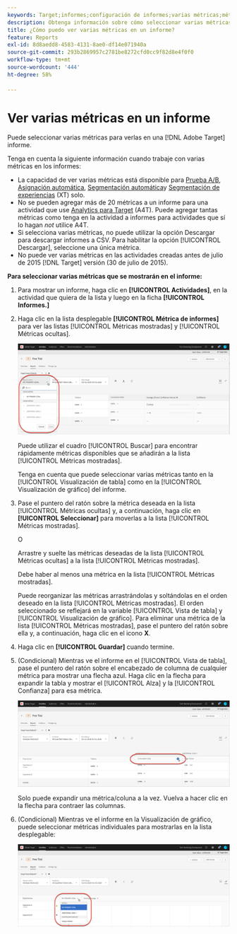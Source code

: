 ```yaml
---
keywords: Target;informes;configuración de informes;varias métricas;métricas mostradas;métricas ocultas
description: Obtenga información sobre cómo seleccionar varias métricas para verlas en un informe con Adobe Target.
title: ¿Cómo puedo ver varias métricas en un informe?
feature: Reports
exl-id: 8d8aedd8-4583-4131-8ae0-df14e071940a
source-git-commit: 293b2869957c2781be8272cfd0cc9f82d8e4f0f0
workflow-type: tm+mt
source-wordcount: '444'
ht-degree: 58%

---
```


# Ver varias métricas en un informe

Puede seleccionar varias métricas para verlas en una [!DNL Adobe Target] informe.

Tenga en cuenta la siguiente información cuando trabaje con varias métricas en los informes:

* La capacidad de ver varias métricas está disponible para [Prueba A/B](/help/main/c-activities/t-test-ab/test-ab.md), [Asignación automática](/help/main/c-activities/automated-traffic-allocation/automated-traffic-allocation.md), [Segmentación automática](/help/main/c-activities/auto-target/auto-target-to-optimize.md)y [Segmentación de experiencias](/help/main/c-activities/t-experience-target/experience-target.md) (XT) solo.
* No se pueden agregar más de 20 métricas a un informe para una actividad que use [Analytics para Target](/help/main/c-integrating-target-with-mac/a4t/a4t.md) (A4T). Puede agregar tantas métricas como tenga en la actividad a informes para actividades que sí lo hagan *not* utilice A4T.
* Si selecciona varias métricas, no puede utilizar la opción [](/help/main/c-reports/c-report-settings/downloading-data-in-csv-file.md)Descargar para descargar informes a CSV. Para habilitar la opción [!UICONTROL Descargar], seleccione una única métrica.
* No puede ver varias métricas en las actividades creadas antes de julio de 2015 [!DNL Target] versión (30 de julio de 2015).

**Para seleccionar varias métricas que se mostrarán en el informe:**

1. Para mostrar un informe, haga clic en **[!UICONTROL Actividades]**, en la actividad que quiera de la lista y luego en la ficha **[!UICONTROL Informes.]**
1. Haga clic en la lista desplegable **[!UICONTROL Métrica de informes]** para ver las listas [!UICONTROL Métricas mostradas] y [!UICONTROL Métricas ocultas].

   ![imagen de varias métricas](assets/multiple_metrics.png)

   Puede utilizar el cuadro [!UICONTROL Buscar] para encontrar rápidamente métricas disponibles que se añadirán a la lista [!UICONTROL Métricas mostradas].

   Tenga en cuenta que puede seleccionar varias métricas tanto en la [!UICONTROL Visualización de tabla] como en la [!UICONTROL Visualización de gráfico] del informe.

1. Pase el puntero del ratón sobre la métrica deseada en la lista [!UICONTROL Métricas ocultas] y, a continuación, haga clic en **[!UICONTROL Seleccionar]** para moverlas a la lista [!UICONTROL Métricas mostradas].

   O

   Arrastre y suelte las métricas deseadas de la lista [!UICONTROL Métricas ocultas] a la lista [!UICONTROL Métricas mostradas].

   Debe haber al menos una métrica en la lista [!UICONTROL Métricas mostradas].

   Puede reorganizar las métricas arrastrándolas y soltándolas en el orden deseado en la lista [!UICONTROL Métricas mostradas]. El orden seleccionado se reflejará en la variable [!UICONTROL Vista de tabla] y [!UICONTROL Visualización de gráfico]. Para eliminar una métrica de la lista [!UICONTROL Métricas mostradas], pase el puntero del ratón sobre ella y, a continuación, haga clic en el icono **X**.

1. Haga clic en **[!UICONTROL Guardar]** cuando termine.
1. (Condicional) Mientras ve el informe en el [!UICONTROL Vista de tabla], pase el puntero del ratón sobre el encabezado de columna de cualquier métrica para mostrar una flecha azul. Haga clic en la flecha para expandir la tabla y mostrar el [!UICONTROL Alza] y la [!UICONTROL Confianza] para esa métrica.

   ![imagen multiple_metrics_table](assets/multiple_metrics_table.png)

   Solo puede expandir una métrica/coluna a la vez. Vuelva a hacer clic en la flecha para contraer las columnas.

1. (Condicional) Mientras ve el informe en la Visualización de gráfico, puede seleccionar métricas individuales para mostrarlas en la lista desplegable:

   ![imagen multiple_metrics_graph](assets/multiple_metrics_graph.png)

